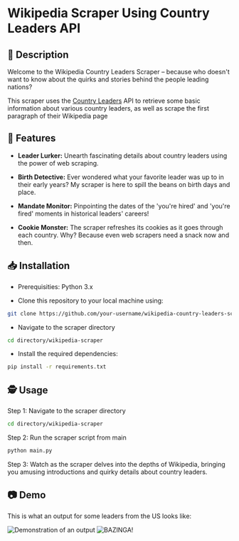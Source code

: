 # Wikipedia Scraper Using Country Leaders API



## 📖 Description
Welcome to the Wikipedia Country Leaders Scraper – because who doesn't want to know about the quirks and stories behind the people leading nations?

This scraper uses the [Country Leaders](https://country-leaders.onrender.com/) API to retrieve some basic information about various country leaders, as well as scrape the first paragraph of their Wikipedia page

## 🚀 Features

- **Leader Lurker:** Unearth fascinating details about country leaders using the power of web scraping.

- **Birth Detective:** Ever wondered what your favorite leader was up to in their early years? My scraper is here to spill the beans on birth days and place.

- **Mandate Monitor:** Pinpointing the dates of the 'you're hired' and 'you're fired' moments in historical leaders' careers!

- **Cookie Monster:** The scraper refreshes its cookies as it goes through each country. Why? Because even web scrapers need a snack now and then.


## 📥 Installation

* Prerequisities: Python 3.x

* Clone this repository to your local machine using:

```bash
git clone https://github.com/your-username/wikipedia-country-leaders-scraper.git
```
* Navigate to the scraper directory
```bash
cd directory/wikipedia-scraper
```
* Install the required dependencies:
```bash
pip install -r requirements.txt
```
## 🕵️ Usage

Step 1: Navigate to the scraper directory
```bash
cd directory/wikipedia-scraper
```
Step 2: Run the scraper script from main
```bash
python main.py
```
Step 3: Watch as the scraper delves into the depths of Wikipedia, bringing you amusing introductions and quirky details about country leaders.



## 📷 Demo

This is what an output for some leaders from the US looks like:

![Demonstration of an output](https://i.ibb.co/f4XnfSS/image.png) ![BAZINGA!](https://helios-i.mashable.com/imagery/articles/07ntV8wWwvce6I0P7TISu3Q/hero-image.fill.size_1248x702.v1623365278.jpg)